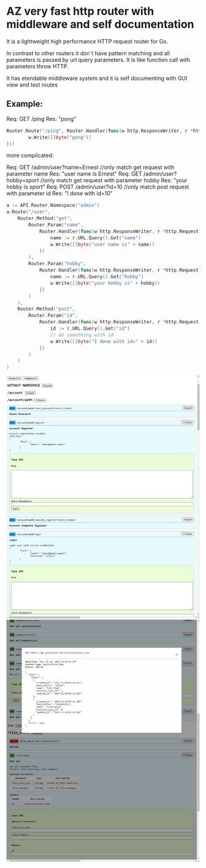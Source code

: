 # AZ very fast http router with middleware and self documentation

It is a lightweight high performance HTTP request router for Go.

In contrast to other routers it don`t have pattern matching and all parameters is passed by url query parameters. It is like function call with parameters throw HTTP.

It has etendable middleware system and it is self documenting with GUI  view and test routes

## Example:
Req: GET /ping
Res: "pong"
```go
Router.Route("/ping", Router.Handler(func(w http.ResponseWriter, r *http.Request) {
		w.Write([]byte("pong"))
}))
```
more complicated:

Req: GET /admin/user?name=Ernest //only match get request with parameter name
Res: "user name is Ernest"
Req: GET /admin/user?hobby=sport //only match get request with parameter hobby
Res: "your hobby is sport"
Req: POST /admin/user?id=10 //only match post request with parameter id
Res: "I done with id=10"
```go
a := API.Router.Namespace("admin")
a.Route("/user",
    Router.Method("get",
        Router.Param("name",
            Router.Handler(func(w http.ResponseWriter, r *http.Request) {
                name := r.URL.Query().Get("name")
		        w.Write([]byte("user name is" + name))
            })
        ),
        Router.Param("hobby",
            Router.Handler(func(w http.ResponseWriter, r *http.Request) {
                name := r.URL.Query().Get("hobby")
		        w.Write([]byte("your hobby is" + hobby))
            })
        )
    ),
    Router.Method("post",
        Router.Param("id",
            Router.Handler(func(w http.ResponseWriter, r *http.Request) {
                id := r.URL.Query().Get("id")
                // do something with id 
		        w.Write([]byte("I done with id=" + id))
            })
        )
    )
)
```

![az](scr1.png "az")
![az](scr2.png "az")
